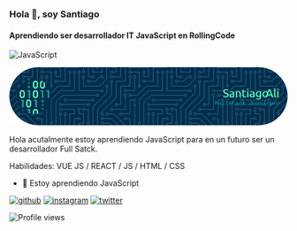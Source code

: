 ### Hola 👋, soy Santiago

#### Aprendiendo ser desarrollador IT JavaScript en RollingCode

![JavaScript](https://img.shields.io/badge/javascript-%23323330.svg?style=for-the-badge&logo=javascript&logoColor=%23F7DF1E)

![aprendiendo ser desarrollador IT JavaScript](github-header-image.png)

Hola acutalmente estoy aprendiendo JavaScript  para en un futuro ser un desarrollador Full Satck.

Habilidades: VUE JS / REACT / JS / HTML / CSS


- 🌱 Estoy aprendiendo JavaScript 

[<img src='https://cdn.jsdelivr.net/npm/simple-icons@3.0.1/icons/github.svg' alt='github' height='40'>](https://github.com/Santiago-1982)  [<img src='https://cdn.jsdelivr.net/npm/simple-icons@3.0.1/icons/instagram.svg' alt='instagram' height='40'>](https://www.instagram.com/santiago.ali.fsali/)  [<img src='https://cdn.jsdelivr.net/npm/simple-icons@3.0.1/icons/twitter.svg' alt='twitter' height='40'>](https://twitter.com/@Santiago_Ali_82)  

![Profile views](https://gpvc.arturio.dev/Santiago-1982)  
